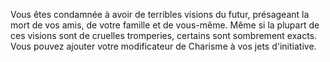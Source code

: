 Vous êtes condamnée à avoir de terribles visions du futur, présageant la mort de vos amis, de votre famille et de vous-même. Même si la plupart de ces visions sont de cruelles tromperies, certains sont sombrement exacts. Vous pouvez ajouter votre modificateur de Charisme à vos jets d'initiative.
